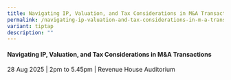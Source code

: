 ```yaml
---
title: Navigating IP, Valuation, and Tax Considerations in M&A Transactions
permalink: /navigating-ip-valuation-and-tax-considerations-in-m-a-transactions/
variant: tiptap
description: ""
---
```

<h4><strong>Navigating IP, Valuation, and Tax Considerations in M&amp;A Transactions</strong></h4>
<p>28 Aug 2025 | 2pm to 5.45pm | Revenue House Auditorium</p>
<p></p>
<p></p>
<p></p>
<p></p>
<p></p>